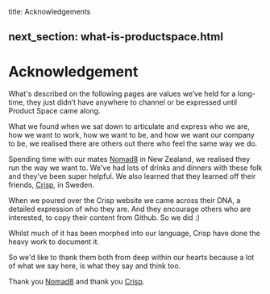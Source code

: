 title: Acknowledgements

next_section: what-is-productspace.html
---

Acknowledgement
=============================

What's described on the following pages are values we’ve held for a long-time, they just didn’t have anywhere to channel or be expressed until Product Space came along.

What we found when we sat down to articulate and express who we are, how we want to work, how we want to be, and how we want our company to be, we realised there are others out there who feel the same way we do. 

Spending time with our mates [Nomad8](https://www.noamd8.com) in New Zealand, we realised they run the way we want to. We've had lots of drinks and dinners with these folk and they've been super helpful. We also learned that they learned off their friends, [Crisp](https://www.crisp.se), in Sweden. 

When we poured over the Crisp website we came across their DNA, a detailed expression of who they are. And they encourage others who are interested, to copy their content from Github. So we did :) 

Whilst much of it has been morphed into our language, Crisp have done the heavy work to document it.

So we'd like to thank them both from deep within our hearts because a lot of what we say here, is what they say and think too.

Thank you [Nomad8](https://www.nomad8.com) and thank you [Crisp](https://www.crisp.se).


